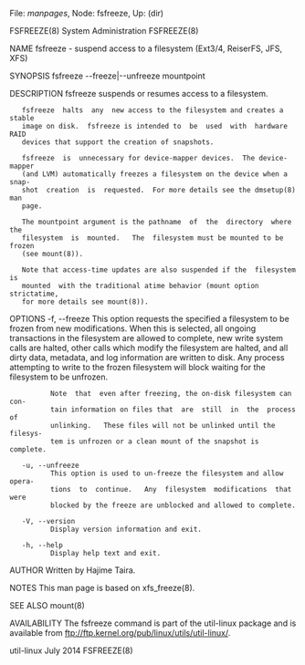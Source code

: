 File: *manpages*,  Node: fsfreeze,  Up: (dir)

FSFREEZE(8)                  System Administration                 FSFREEZE(8)



NAME
       fsfreeze - suspend access to a filesystem (Ext3/4, ReiserFS, JFS, XFS)

SYNOPSIS
       fsfreeze --freeze|--unfreeze mountpoint


DESCRIPTION
       fsfreeze suspends or resumes access to a filesystem.

       fsfreeze  halts  any  new access to the filesystem and creates a stable
       image on disk.  fsfreeze is intended to  be  used  with  hardware  RAID
       devices that support the creation of snapshots.

       fsfreeze  is  unnecessary for device-mapper devices.  The device-mapper
       (and LVM) automatically freezes a filesystem on the device when a snap-
       shot  creation  is  requested.  For more details see the dmsetup(8) man
       page.

       The mountpoint argument is the pathname  of  the  directory  where  the
       filesystem  is  mounted.   The  filesystem must be mounted to be frozen
       (see mount(8)).

       Note that access-time updates are also suspended if the  filesystem  is
       mounted  with the traditional atime behavior (mount option strictatime,
       for more details see mount(8)).


OPTIONS
       -f, --freeze
              This option requests the specified a  filesystem  to  be  frozen
              from  new  modifications.   When  this  is selected, all ongoing
              transactions in the filesystem  are  allowed  to  complete,  new
              write  system  calls  are  halted,  other calls which modify the
              filesystem are halted, and all dirty  data,  metadata,  and  log
              information  are  written  to  disk.   Any process attempting to
              write to the  frozen  filesystem  will  block  waiting  for  the
              filesystem to be unfrozen.

              Note  that  even after freezing, the on-disk filesystem can con-
              tain information on files that  are  still  in  the  process  of
              unlinking.   These files will not be unlinked until the filesys-
              tem is unfrozen or a clean mount of the snapshot is complete.

       -u, --unfreeze
              This option is used to un-freeze the filesystem and allow opera-
              tions  to  continue.   Any  filesystem  modifications  that were
              blocked by the freeze are unblocked and allowed to complete.

       -V, --version
              Display version information and exit.

       -h, --help
              Display help text and exit.

AUTHOR
       Written by Hajime Taira.

NOTES
       This man page is based on xfs_freeze(8).

SEE ALSO
       mount(8)

AVAILABILITY
       The fsfreeze command is part of the util-linux package and is available
       from ftp://ftp.kernel.org/pub/linux/utils/util-linux/.



util-linux                         July 2014                       FSFREEZE(8)
